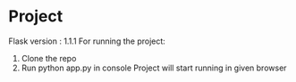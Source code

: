 # Project
Flask version : 1.1.1
For running the project:
1. Clone the repo
2. Run python app.py in console
Project will start running in given browser
